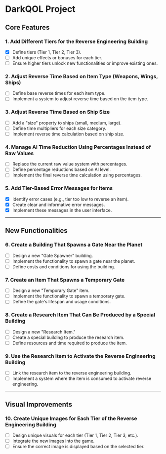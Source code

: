 # DarkQOL Project

## Core Features

### 1. Add Different Tiers for the Reverse Engineering Building

- [x] Define tiers (Tier 1, Tier 2, Tier 3).
- [ ] Add unique effects or bonuses for each tier.
- [ ] Ensure higher tiers unlock new functionalities or improve existing ones.

### 2. Adjust Reverse Time Based on Item Type (Weapons, Wings, Ships)

- [ ] Define base reverse times for each item type.
- [ ] Implement a system to adjust reverse time based on the item type.

### 3. Adjust Reverse Time Based on Ship Size

- [ ] Add a "size" property to ships (small, medium, large).
- [ ] Define time multipliers for each size category.
- [ ] Implement reverse time calculation based on ship size.

### 4. Manage AI Time Reduction Using Percentages Instead of Raw Values

- [ ] Replace the current raw value system with percentages.
- [ ] Define percentage reductions based on AI level.
- [ ] Implement the final reverse time calculation using percentages.

### 5. Add Tier-Based Error Messages for Items

- [x] Identify error cases (e.g., tier too low to reverse an item).
- [x] Create clear and informative error messages.
- [x] Implement these messages in the user interface.

---

## New Functionalities

### 6. Create a Building That Spawns a Gate Near the Planet

- [ ] Design a new "Gate Spawner" building.
- [ ] Implement the functionality to spawn a gate near the planet.
- [ ] Define costs and conditions for using the building.

### 7. Create an Item That Spawns a Temporary Gate

- [ ] Design a new "Temporary Gate" item.
- [ ] Implement the functionality to spawn a temporary gate.
- [ ] Define the gate's lifespan and usage conditions.

### 8. Create a Research Item That Can Be Produced by a Special Building

- [ ] Design a new "Research Item."
- [ ] Create a special building to produce the research item.
- [ ] Define resources and time required to produce the item.

### 9. Use the Research Item to Activate the Reverse Engineering Building

- [ ] Link the research item to the reverse engineering building.
- [ ] Implement a system where the item is consumed to activate reverse engineering.

---

## Visual Improvements

### 10. Create Unique Images for Each Tier of the Reverse Engineering Building

- [ ] Design unique visuals for each tier (Tier 1, Tier 2, Tier 3, etc.).
- [ ] Integrate the new images into the game.
- [ ] Ensure the correct image is displayed based on the selected tier.
